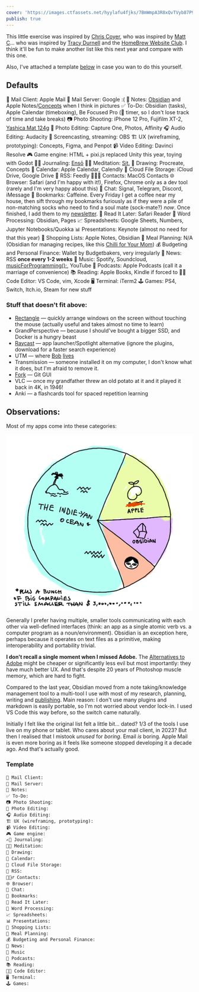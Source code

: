 ```yaml
---
cover: 'https://images.ctfassets.net/hyylafu4fjks/7BmWmpA3R8xQvTVyb87P9C/5e14f00ca17b33260baca842083c8ede/120073961_818961295320061_4080147874484498692_n_18135266164110555.jpg'
publish: true
---
```

This little exercise was inspired by [Chris Coyer](https://chriscoyier.net/2023/11/25/default-apps-2023/), who was inspired by [Matt C](https://mattcool.tech/posts/default-apps-2023/)... who was inspired by [Tracy Durnell](https://tracydurnell.com) and the [HomeBrew Website Club](https://events.indieweb.org). I think it'll be fun to make another list like this next year and compare with this one.

Also, I've attached a template [below](<#Template>) in case you wan to do this yourself.


## Defaults

📨 Mail Client: Apple Mail
📮 Mail Server: Google :(
📝 Notes: [Obsidian](https://obsidian.md) and Apple Notes/[Concepts](https://concepts.app/en/) when I think in pictures
✅ To-Do: Obsidian (tasks), Apple Calendar (timeboxing), Be Focused Pro (🍅 timer, so I don't lose track of time and take breaks)
📷 Photo Shooting: iPhone 12 Pro, Fujifilm XT-2, [Yashica Mat 124g](https://www.35mmc.com/28/06/2019/yashica-mat-124g-and-its-auxiliary-lenses-review-by-aivaras/)
🎨 Photo Editing: Capture One, Photos, Affinity
🎧 Audio Editing: Audacity
🎥 Screencasting, streaming: OBS
🏗️ UX (wireframing, prototyping): Concepts, Figma, and Penpot
📹 Video Editing: Davinci Resolve
🎮 Game engine: HTML + pixi.js replaced Unity this year, toying with Godot
✍🏼 Journaling: [Ensō](https://enso.sonnet.io)
🧘🏽 Meditation: [Sit.](https://sit.sonnet.io)
🎨 Drawing: Procreate, Concepts
📆 Calendar: Apple Calendar, Calendly
📁 Cloud File Storage: iCloud Drive, Google Drive
📖 RSS: Feedly
🙍🏻‍♂️ Contacts: MacOS Contacts
🌐 Browser: Safari (and I'm happy with it!), Firefox, Chrome only as a dev tool (rarely and I'm very happy about this)
💬 Chat: Signal, Telegram, Discord, iMessage
🔖 Bookmarks: Caffeine. Every Friday I get a coffee near my house, then sift through my bookmarks furiously as if they were a pile of non-matching socks who need to find a soul mate (sock-mate?) *now*. Once finished, I add them to my [newsletter](https://listen.potato.horse).
📑 Read It Later: Safari Reader
📜 Word Processing: Obsidian, Pages
📈 Spreadsheets: Google Sheets, Numbers, Jupyter Notebooks/Quokka
📊 Presentations: Keynote (almost no need for that this year)
🛒 Shopping Lists: Apple Notes, Obsidian
🍴 Meal Planning: N/A (Obsidian for managing recipes, like this [Chilli for Your Mom](<../Chilli for Your Mom>))
💰 Budgeting and Personal Finance: Wallet by Budgetbakers, very irregularly
📰 News: RSS **once every 1-2 weeks**
🎵 Music: Spotify, Soundcloud, [musicForProgramming();](https://musicforprogramming.net/latest/), YouTube
🎤 Podcasts: Apple Podcasts (call it a marriage of convenience)
📚 Reading: Apple Books, Kindle if forced to
🧑‍💻 Code Editor: VS Code, vim, Xcode
🖥️ Terminal: iTerm2
🕹️ Games: PS4, Switch, Itch.io, Steam for new stuff



### Stuff that doesn't fit above: 

- [Rectangle](https://rectangleapp.com) — quickly arrange windows on the screen without touching the mouse (actually useful and takes almost no time to learn)
- GrandPerspective — because I should've bought a bigger SSD, and Docker is a hungry beast
- [Raycast](https://www.raycast.com) — app launcher/Spotlight alternative (ignore the plugins, download for a faster search experience)
- UTM — where [Bob](https://www.youtube.com/watch?v=utjh8R-yedk) [lives](https://www.youtube.com/watch?v=R3tIgaJ1j7w)
- Transmission — someone installed it on my computer, I don't know what it does, but I'm afraid to remove it.
- [Fork](https://git-fork.com) — Git GUI
- VLC — once my grandfather threw an old potato at it and it played it back in 4K, in 1946!
- Anki — a flashcards tool for spaced repetition learning

## Observations:

Most of my apps come into these categories:

![a pie chart with 20% apple, 15% obsidian, 10% of my own apps](app-usage-2023.webp)

Generally I prefer having multiple, smaller tools communicating with each other via well-defined interfaces (think: an app as a single atomic verb vs. a computer program as a noun/environment). Obsidian is an exception here, perhaps because it operates on text files as a primitive, making interoperability and portability trivial.

**I don't recall a single moment when I missed Adobe.** The [Alternatives to Adobe](<../Alternatives to Adobe>) might be cheaper or significantly less evil but most importantly: they have much better UX. And that's despite 20 years of Photoshop muscle memory, which are hard to fight.

Compared to the last year, Obsidian moved from a note taking/knowledge management tool to a multi-tool I use with most of my research, planning, writing and [publishing](<../Abusing and reviewing Obsidian Publish>). Main reason: I don't use many plugins and markdown is easily portable, so I'm not  worried about vendor lock-in. I used VS Code this way before, so the switch came naturally.

Initially I felt like the original list felt a little bit... dated? 1/3 of the tools I use live on my phone or tablet. Who cares about your mail client, in 2023? But then I realised that I mistook *unused* for *boring*. Email *is* boring. Apple Mail is even more boring as it feels like someone stopped developing it a decade ago. And that's actually good. 

### Template

```markdown
📨 Mail Client:
📮 Mail Server:
📝 Notes:
✅ To-Do:
📷 Photo Shooting:
🎨 Photo Editing:
🎧 Audio Editing:
🏗️ UX (wireframing, prototyping):
📹 Video Editing:
🎮 Game engine:
✍🏼 Journaling:
🧘🏽 Meditation:
🎨 Drawing:
📆 Calendar:
📁 Cloud File Storage:
📖 RSS:
🙍🏻‍♂️ Contacts:
🌐 Browser:
💬 Chat:
🔖 Bookmarks:
📑 Read It Later:
📜 Word Processing:
📈 Spreadsheets:
📊 Presentations:
🛒 Shopping Lists:
🍴 Meal Planning:
💰 Budgeting and Personal Finance:
📰 News:
🎵 Music
🎤 Podcasts:
📚 Reading:
🧑‍💻 Code Editor:
🖥️ Terminal:
🕹️ Games:
```


